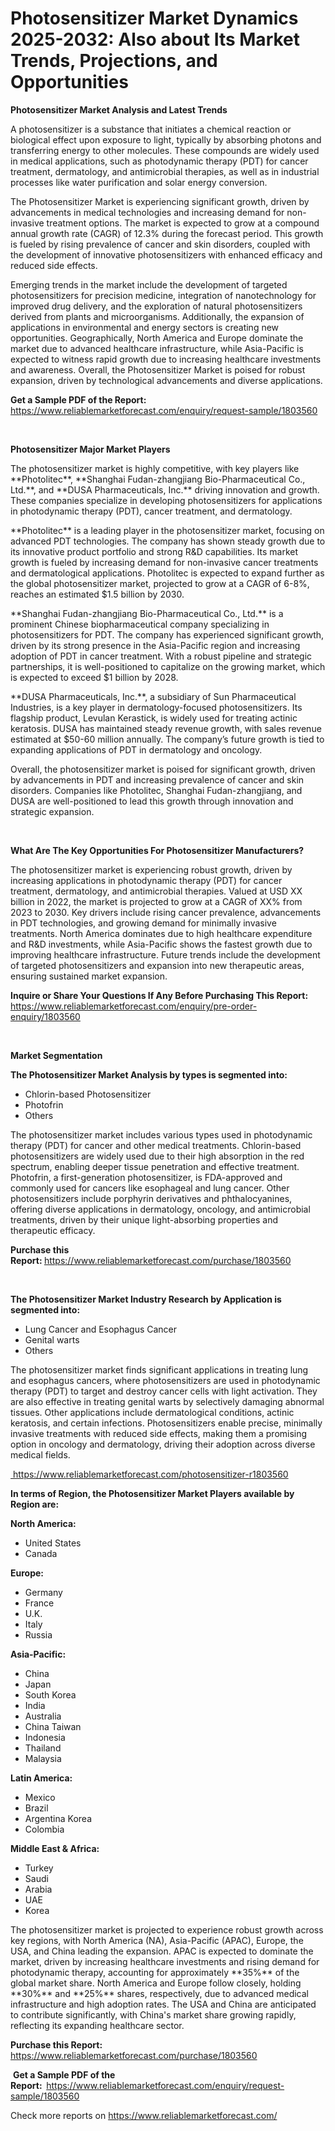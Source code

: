 <p><h1>Photosensitizer Market Dynamics 2025-2032: Also about Its Market Trends, Projections, and Opportunities</h1></p><p><strong>Photosensitizer Market Analysis and Latest Trends</strong></p>
<p><p>A photosensitizer is a substance that initiates a chemical reaction or biological effect upon exposure to light, typically by absorbing photons and transferring energy to other molecules. These compounds are widely used in medical applications, such as photodynamic therapy (PDT) for cancer treatment, dermatology, and antimicrobial therapies, as well as in industrial processes like water purification and solar energy conversion.</p><p>The Photosensitizer Market is experiencing significant growth, driven by advancements in medical technologies and increasing demand for non-invasive treatment options. The market is expected to grow at a compound annual growth rate (CAGR) of 12.3% during the forecast period. This growth is fueled by rising prevalence of cancer and skin disorders, coupled with the development of innovative photosensitizers with enhanced efficacy and reduced side effects.</p><p>Emerging trends in the market include the development of targeted photosensitizers for precision medicine, integration of nanotechnology for improved drug delivery, and the exploration of natural photosensitizers derived from plants and microorganisms. Additionally, the expansion of applications in environmental and energy sectors is creating new opportunities. Geographically, North America and Europe dominate the market due to advanced healthcare infrastructure, while Asia-Pacific is expected to witness rapid growth due to increasing healthcare investments and awareness. Overall, the Photosensitizer Market is poised for robust expansion, driven by technological advancements and diverse applications.</p></p>
<p><strong>Get a Sample PDF of the Report:&nbsp;</strong> <a href="https://www.reliablemarketforecast.com/enquiry/request-sample/1803560?utm_campaign=2247&utm_medium=2&utm_source=Github&utm_content=ia&utm_term=26012025&utm_id=photosensitizer">https://www.reliablemarketforecast.com/enquiry/request-sample/1803560</a></p>
<p>&nbsp;</p>
<p><strong>Photosensitizer Major Market Players</strong></p>
<p><p>The photosensitizer market is highly competitive, with key players like **Photolitec**, **Shanghai Fudan-zhangjiang Bio-Pharmaceutical Co., Ltd.**, and **DUSA Pharmaceuticals, Inc.** driving innovation and growth. These companies specialize in developing photosensitizers for applications in photodynamic therapy (PDT), cancer treatment, and dermatology.</p><p>**Photolitec** is a leading player in the photosensitizer market, focusing on advanced PDT technologies. The company has shown steady growth due to its innovative product portfolio and strong R&D capabilities. Its market growth is fueled by increasing demand for non-invasive cancer treatments and dermatological applications. Photolitec is expected to expand further as the global photosensitizer market, projected to grow at a CAGR of 6-8%, reaches an estimated $1.5 billion by 2030.</p><p>**Shanghai Fudan-zhangjiang Bio-Pharmaceutical Co., Ltd.** is a prominent Chinese biopharmaceutical company specializing in photosensitizers for PDT. The company has experienced significant growth, driven by its strong presence in the Asia-Pacific region and increasing adoption of PDT in cancer treatment. With a robust pipeline and strategic partnerships, it is well-positioned to capitalize on the growing market, which is expected to exceed $1 billion by 2028.</p><p>**DUSA Pharmaceuticals, Inc.**, a subsidiary of Sun Pharmaceutical Industries, is a key player in dermatology-focused photosensitizers. Its flagship product, Levulan Kerastick, is widely used for treating actinic keratosis. DUSA has maintained steady revenue growth, with sales revenue estimated at $50-60 million annually. The company’s future growth is tied to expanding applications of PDT in dermatology and oncology.</p><p>Overall, the photosensitizer market is poised for significant growth, driven by advancements in PDT and increasing prevalence of cancer and skin disorders. Companies like Photolitec, Shanghai Fudan-zhangjiang, and DUSA are well-positioned to lead this growth through innovation and strategic expansion.</p></p>
<p>&nbsp;</p>
<p><strong>What Are The Key Opportunities For Photosensitizer Manufacturers?</strong></p>
<p><p>The photosensitizer market is experiencing robust growth, driven by increasing applications in photodynamic therapy (PDT) for cancer treatment, dermatology, and antimicrobial therapies. Valued at USD XX billion in 2022, the market is projected to grow at a CAGR of XX% from 2023 to 2030. Key drivers include rising cancer prevalence, advancements in PDT technologies, and growing demand for minimally invasive treatments. North America dominates due to high healthcare expenditure and R&D investments, while Asia-Pacific shows the fastest growth due to improving healthcare infrastructure. Future trends include the development of targeted photosensitizers and expansion into new therapeutic areas, ensuring sustained market expansion.</p></p>
<p><strong>Inquire or Share Your Questions If Any Before Purchasing This Report:</strong> <a href="https://www.reliablemarketforecast.com/enquiry/pre-order-enquiry/1803560?utm_campaign=2247&utm_medium=2&utm_source=Github&utm_content=ia&utm_term=26012025&utm_id=photosensitizer">https://www.reliablemarketforecast.com/enquiry/pre-order-enquiry/1803560</a></p>
<p>&nbsp;</p>
<p><strong>Market Segmentation</strong></p>
<p><strong>The Photosensitizer Market Analysis by types is segmented into:</strong></p>
<p><ul><li>Chlorin-based Photosensitizer</li><li>Photofrin</li><li>Others</li></ul></p>
<p><p>The photosensitizer market includes various types used in photodynamic therapy (PDT) for cancer and other medical treatments. Chlorin-based photosensitizers are widely used due to their high absorption in the red spectrum, enabling deeper tissue penetration and effective treatment. Photofrin, a first-generation photosensitizer, is FDA-approved and commonly used for cancers like esophageal and lung cancer. Other photosensitizers include porphyrin derivatives and phthalocyanines, offering diverse applications in dermatology, oncology, and antimicrobial treatments, driven by their unique light-absorbing properties and therapeutic efficacy.</p></p>
<p><strong>Purchase this Report:&nbsp;</strong><a href="https://www.reliablemarketforecast.com/purchase/1803560?utm_campaign=2247&utm_medium=2&utm_source=Github&utm_content=ia&utm_term=26012025&utm_id=photosensitizer">https://www.reliablemarketforecast.com/purchase/1803560</a></p>
<p>&nbsp;</p>
<p><strong>The Photosensitizer Market Industry Research by Application is segmented into:</strong></p>
<p><ul><li>Lung Cancer and Esophagus Cancer</li><li>Genital warts</li><li>Others</li></ul></p>
<p><p>The photosensitizer market finds significant applications in treating lung and esophagus cancers, where photosensitizers are used in photodynamic therapy (PDT) to target and destroy cancer cells with light activation. They are also effective in treating genital warts by selectively damaging abnormal tissues. Other applications include dermatological conditions, actinic keratosis, and certain infections. Photosensitizers enable precise, minimally invasive treatments with reduced side effects, making them a promising option in oncology and dermatology, driving their adoption across diverse medical fields.</p></p>
<p><a href="https://www.reliablemarketforecast.com/photosensitizer-r1803560?utm_campaign=2247&utm_medium=2&utm_source=Github&utm_content=ia&utm_term=26012025&utm_id=photosensitizer">&nbsp;https://www.reliablemarketforecast.com/photosensitizer-r1803560</a></p>
<p><strong>In terms of Region, the Photosensitizer Market Players available by Region are:</strong></p>
<p>
    <p> <strong> North America: </strong>
        <ul>
            <li>United States</li>
            <li>Canada</li>
        </ul>
        </p> 
    <p> <strong> Europe: </strong>
        <ul>
            <li>Germany</li>
            <li>France</li>
            <li>U.K.</li>
            <li>Italy</li>
            <li>Russia</li>
        </ul>
        </p> 
    <p> <strong> Asia-Pacific: </strong>
        <ul>
            <li>China</li>
            <li>Japan</li>
            <li>South Korea</li>
            <li>India</li>
            <li>Australia</li>
            <li>China Taiwan</li>
            <li>Indonesia</li>
            <li>Thailand</li>
            <li>Malaysia</li>
        </ul>
        </p> 
    <p> <strong> Latin America: </strong>
        <ul>
            <li>Mexico</li>
            <li>Brazil</li>
            <li>Argentina Korea</li>
            <li>Colombia</li>
        </ul>
        </p> 
    <p> <strong> Middle East & Africa: </strong>
        <ul>
            <li>Turkey</li>
            <li>Saudi</li>
            <li>Arabia</li>
            <li>UAE</li>
            <li>Korea</li>
        </ul>
    </p>
    </p>
<p><p>The photosensitizer market is projected to experience robust growth across key regions, with North America (NA), Asia-Pacific (APAC), Europe, the USA, and China leading the expansion. APAC is expected to dominate the market, driven by increasing healthcare investments and rising demand for photodynamic therapy, accounting for approximately **35%** of the global market share. North America and Europe follow closely, holding **30%** and **25%** shares, respectively, due to advanced medical infrastructure and high adoption rates. The USA and China are anticipated to contribute significantly, with China's market share growing rapidly, reflecting its expanding healthcare sector.</p></p>
<p><strong>Purchase this Report: </strong><a href="https://www.reliablemarketforecast.com/purchase/1803560?utm_campaign=2247&utm_medium=2&utm_source=Github&utm_content=ia&utm_term=26012025&utm_id=photosensitizer">https://www.reliablemarketforecast.com/purchase/1803560</a></p>
<p>&nbsp;<strong>Get a Sample PDF of the Report:&nbsp;&nbsp;</strong><a href="https://www.reliablemarketforecast.com/enquiry/request-sample/1803560?utm_campaign=2247&utm_medium=2&utm_source=Github&utm_content=ia&utm_term=26012025&utm_id=photosensitizer">https://www.reliablemarketforecast.com/enquiry/request-sample/1803560</a></p>
<p><strong></strong></p>
<p>Check more reports on <a href="https://www.reliablemarketforecast.com/?utm_campaign=2247&utm_medium=2&utm_source=Github&utm_content=ia&utm_term=26012025&utm_id=photosensitizer">https://www.reliablemarketforecast.com/</a></p>